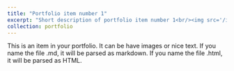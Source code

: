 ```yaml
---
title: "Portfolio item number 1"
excerpt: "Short description of portfolio item number 1<br/><img src='/images/GTAA_Project (2).png'>"
collection: portfolio
---
```


This is an item in your portfolio. It can be have images or nice text. If you name the file .md, it will be parsed as markdown. If you name the file .html, it will be parsed as HTML. 

